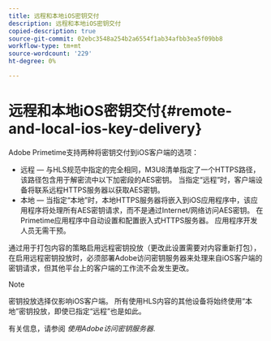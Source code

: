 ```yaml
---
title: 远程和本地iOS密钥交付
description: 远程和本地iOS密钥交付
copied-description: true
source-git-commit: 02ebc3548a254b2a6554f1ab34afbb3ea5f09bb8
workflow-type: tm+mt
source-wordcount: '229'
ht-degree: 0%

---
```


# 远程和本地iOS密钥交付{#remote-and-local-ios-key-delivery}

Adobe Primetime支持两种将密钥交付到iOS客户端的选项：

* 远程 — 与HLS规范中指定的完全相同，M3U8清单指定了一个HTTPS路径，该路径包含用于解密流中以下加密段的AES密钥。 当指定“远程”时，客户端设备将联系远程HTTPS服务器以获取AES密钥。
* 本地 — 当指定“本地”时，本地HTTPS服务器将嵌入到iOS应用程序中，该应用程序将处理所有AES密钥请求，而不是通过Internet/网络访问AES密钥。 在Primetime应用程序中自动设置和配置嵌入式HTTPS服务器。 应用程序开发人员无需干预。

通过用于打包内容的策略启用远程密钥投放（更改此设置需要对内容重新打包），在启用远程密钥投放时，必须部署Adobe访问密钥服务器来处理来自iOS客户端的密钥请求，但其他平台上的客户端的工作流不会发生更改。

>[!NOTE]
>
>密钥投放选择仅影响iOS客户端。 所有使用HLS内容的其他设备将始终使用“本地”密钥投放，即使已指定“远程”也是如此。

有关信息，请参阅 *使用Adobe访问密钥服务器*.
